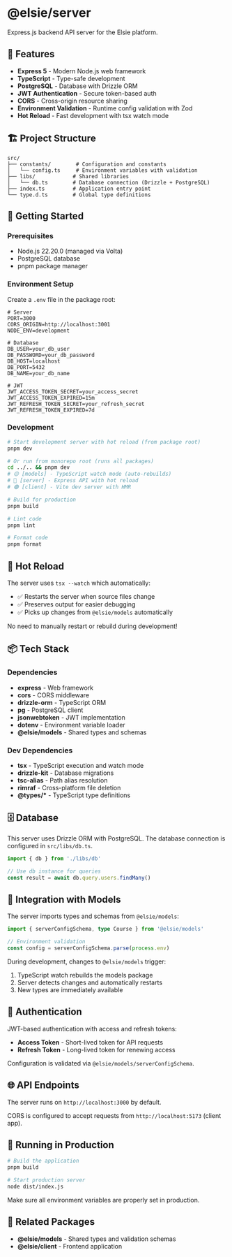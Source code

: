 # @elsie/server

Express.js backend API server for the Elsie platform.

## 🚀 Features

- **Express 5** - Modern Node.js web framework
- **TypeScript** - Type-safe development
- **PostgreSQL** - Database with Drizzle ORM
- **JWT Authentication** - Secure token-based auth
- **CORS** - Cross-origin resource sharing
- **Environment Validation** - Runtime config validation with Zod
- **Hot Reload** - Fast development with tsx watch mode

## 🏗️ Project Structure

```
src/
├── constants/        # Configuration and constants
│   └── config.ts     # Environment variables with validation
├── libs/            # Shared libraries
│   └── db.ts        # Database connection (Drizzle + PostgreSQL)
├── index.ts         # Application entry point
└── type.d.ts        # Global type definitions
```

## 🔧 Getting Started

### Prerequisites

- Node.js 22.20.0 (managed via Volta)
- PostgreSQL database
- pnpm package manager

### Environment Setup

Create a `.env` file in the package root:

```env
# Server
PORT=3000
CORS_ORIGIN=http://localhost:3001
NODE_ENV=development

# Database
DB_USER=your_db_user
DB_PASSWORD=your_db_password
DB_HOST=localhost
DB_PORT=5432
DB_NAME=your_db_name

# JWT
JWT_ACCESS_TOKEN_SECRET=your_access_secret
JWT_ACCESS_TOKEN_EXPIRED=15m
JWT_REFRESH_TOKEN_SECRET=your_refresh_secret
JWT_REFRESH_TOKEN_EXPIRED=7d
```

### Development

```bash
# Start development server with hot reload (from package root)
pnpm dev

# Or run from monorepo root (runs all packages)
cd ../.. && pnpm dev
# 🟡 [models] - TypeScript watch mode (auto-rebuilds)
# 🔵 [server] - Express API with hot reload
# 🟢 [client] - Vite dev server with HMR

# Build for production
pnpm build

# Lint code
pnpm lint

# Format code
pnpm format
```

## 🔄 Hot Reload

The server uses `tsx --watch` which automatically:

- ✅ Restarts the server when source files change
- ✅ Preserves output for easier debugging
- ✅ Picks up changes from `@elsie/models` automatically

No need to manually restart or rebuild during development!

## 📦 Tech Stack

### Dependencies

- **express** - Web framework
- **cors** - CORS middleware
- **drizzle-orm** - TypeScript ORM
- **pg** - PostgreSQL client
- **jsonwebtoken** - JWT implementation
- **dotenv** - Environment variable loader
- **@elsie/models** - Shared types and schemas

### Dev Dependencies

- **tsx** - TypeScript execution and watch mode
- **drizzle-kit** - Database migrations
- **tsc-alias** - Path alias resolution
- **rimraf** - Cross-platform file deletion
- **@types/\*** - TypeScript type definitions

## 🗄️ Database

This server uses Drizzle ORM with PostgreSQL. The database connection is configured in `src/libs/db.ts`.

```typescript
import { db } from './libs/db'

// Use db instance for queries
const result = await db.query.users.findMany()
```

## 🔗 Integration with Models

The server imports types and schemas from `@elsie/models`:

```typescript
import { serverConfigSchema, type Course } from '@elsie/models'

// Environment validation
const config = serverConfigSchema.parse(process.env)
```

During development, changes to `@elsie/models` trigger:

1. TypeScript watch rebuilds the models package
2. Server detects changes and automatically restarts
3. New types are immediately available

## 🔐 Authentication

JWT-based authentication with access and refresh tokens:

- **Access Token** - Short-lived token for API requests
- **Refresh Token** - Long-lived token for renewing access

Configuration is validated via `@elsie/models/serverConfigSchema`.

## 🌐 API Endpoints

The server runs on `http://localhost:3000` by default.

CORS is configured to accept requests from `http://localhost:5173` (client app).

## 🏃 Running in Production

```bash
# Build the application
pnpm build

# Start production server
node dist/index.js
```

Make sure all environment variables are properly set in production.

## 🔗 Related Packages

- **@elsie/models** - Shared types and validation schemas
- **@elsie/client** - Frontend application
